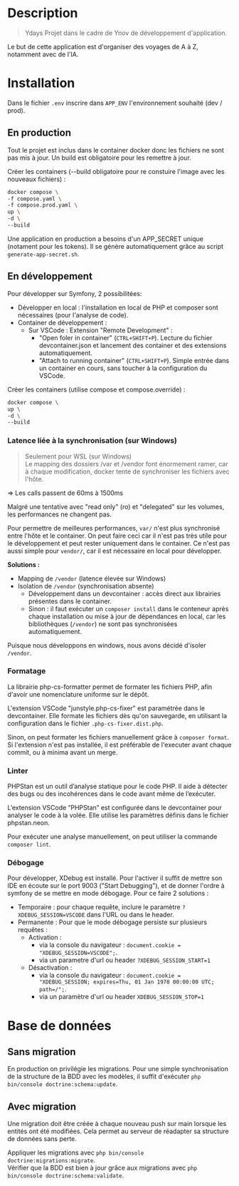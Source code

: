 # Description

> Ydays
> Projet dans le cadre de Ynov de développement d'application.

Le but de cette application est d'organiser des voyages de A à Z, notamment avec de l'IA.

# Installation

Dans le fichier `.env` inscrire dans `APP_ENV` l'environnement souhaité (dev / prod).

## En production

Tout le projet est inclus dans le container docker donc les fichiers ne sont pas mis à jour. Un build est obligatoire pour les remettre à jour.

Créer les containers (--build obligatoire pour re constuire l'image avec les nouveaux fichiers) :

```bash
docker compose \
-f compose.yaml \
-f compose.prod.yaml \
up \
-d \
--build
```

Une application en production a besoins d'un APP_SECRET unique (notament pour les tokens). Il se génère automatiquement grâce au script `generate-app-secret.sh`.

## En développement

Pour développer sur Symfony, 2 possibilitées:

-   Développer en local : l'installation en local de PHP et composer sont nécessaires (pour l'analyse de code).
-   Container de développement :
    -   Sur VSCode : Extension "Remote Development" :
        -   "Open foler in container" (`CTRL+SHIFT+P`). Lecture du fichier devcontainer.json et lancement des container et des extensions automatiquement.
        -   "Attach to running container" (`CTRL+SHIFT+P`). Simple entrée dans un container en cours, sans toucher à la configuration du VSCode.

Créer les containers (utilise compose et compose.override) :

```bash
docker compose \
up \
-d \
--build
```

### Latence liée à la synchronisation (sur Windows)

> Seulement pour WSL (sur Windows)  
> Le mapping des dossiers /var et /vendor font énormement ramer, car à chaque modification, docker tente de synchroniser les fichiers avec l'hôte.

=> Les calls passent de 60ms à 1500ms

Malgré une tentative avec "read only" (ro) et "delegated" sur les volumes, les performances ne changent pas.

Pour permettre de meilleures performances, `var/` n'est plus synchronisé entre l'hôte et le container. On peut faire ceci car il n'est pas très utile pour le développement et peut rester uniquement dans le container. Ce n'est pas aussi simple pour `vendor/`, car il est nécessaire en local pour développer.

**Solutions :**

-   Mapping de `/vendor` (latence élevée sur Windows)
-   Isolation de `/vendor` (synchronisation absente)
    -   Développement dans un devcontainer : accès direct aux librairies présentes dans le container.
    -   Sinon : il faut exécuter un `composer install` dans le conteneur après chaque installation ou mise à jour de dépendances en local, car les bibliothèques (`/vendor`) ne sont pas synchronisées automatiquement.

Puisque nous développons en windows, nous avons décidé d'isoler `/vendor`.

### Formatage

La librairie php-cs-formatter permet de formater les fichiers PHP, afin d'avoir une nomenclature uniforme sur le dépôt.

L'extension VSCode "junstyle.php-cs-fixer" est paramétrée dans le devcontainer. Elle formate les fichiers dès qu'on sauvegarde, en utilisant la configuration dans le fichier `.php-cs-fixer.dist.php`.

Sinon, on peut formater les fichiers manuellement grâce à `composer format`. Si l'extension n'est pas installée, il est préférable de l'executer avant chaque commit, ou à minima avant un merge.

### Linter

PHPStan est un outil d’analyse statique pour le code PHP. Il aide à détecter des bugs ou des incohérences dans le code avant même de l’exécuter.

L’extension VSCode “PHPStan” est configurée dans le devcontainer pour analyser le code à la volée. Elle utilise les paramètres définis dans le fichier phpstan.neon.

Pour exécuter une analyse manuellement, on peut utiliser la commande `composer lint`.

### Débogage

Pour développer, XDebug est installé. Pour l'activer il suffit de mettre son IDE en écoute sur le port 9003 ("Start Debugging"), et de donner l'ordre à symfony de se mettre en mode débogage. Pour ce faire 2 solutions :

-   Temporaire : pour chaque requête, inclure le paramètre `?XDEBUG_SESSION=VSCODE` dans l'URL ou dans le header.
-   Permanente : Pour que le mode débogage persiste sur plusieurs requêtes :
    -   Activation :
        -   via la console du navigateur : `document.cookie = "XDEBUG_SESSION=VSCODE";`.
        -   via un parametre d'url ou header `?XDEBUG_SESSION_START=1`
    -   Désactivation :
        -   via la console du navigateur : `document.cookie = "XDEBUG_SESSION; expires=Thu, 01 Jan 1970 00:00:00 UTC; path=/";`.
        -   via un paramètre d'url ou header `XDEBUG_SESSION_STOP=1`

# Base de données

## Sans migration

En production on privilégie les migrations. Pour une simple synchronisation de la structure de la BDD avec les modèles, il suffit d'exécuter `php bin/console doctrine:schema:update`.

## Avec migration

Une migration doit être créée à chaque nouveau push sur main lorsque les entités ont été modifiées. Cela permet au serveur de réadapter sa structure de données sans perte.

Appliquer les migrations avec `php bin/console doctrine:migrations:migrate`.  
Vérifier que la BDD est bien à jour grâce aux migrations avec `php bin/console doctrine:schema:validate`.

